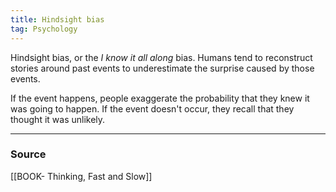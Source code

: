 ```yaml
---
title: Hindsight bias
tag: Psychology 
---
```


Hindsight bias, or the *I know it all along* bias. Humans tend to reconstruct stories around past events to underestimate the surprise caused by those events. 

If the event happens, people exaggerate the probability that they knew it was going to happen. If the event doesn't occur, they recall that they thought it was unlikely.

--- 
### Source
[[BOOK- Thinking, Fast and Slow]]